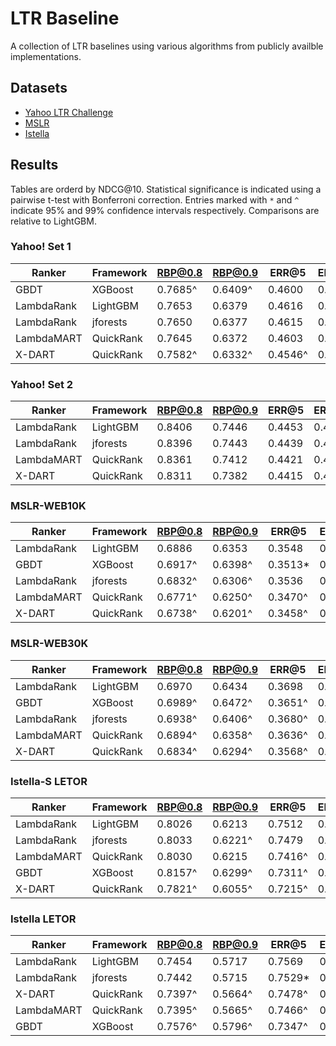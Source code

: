 
# LTR Baseline

A collection of LTR baselines using various algorithms from publicly availble implementations.


## Datasets

* [Yahoo LTR Challenge][ydat]
* [MSLR][mslr]
* [Istella][istella]

[ydat]: https://webscope.sandbox.yahoo.com/catalog.php?datatype=c
[mslr]: https://www.microsoft.com/en-us/research/project/mslr/
[istella]: http://quickrank.isti.cnr.it/istella-dataset/


## Results

Tables are orderd by NDCG@10. Statistical significance is indicated using a
pairwise t-test with Bonferroni correction. Entries marked with `*` and `^`
indicate 95% and 99% confidence intervals respectively. Comparisons are
relative to LightGBM.


### Yahoo! Set 1

| Ranker     | Framework | RBP@0.8 | RBP@0.9 | ERR@5   | ERR@10  | ERR@20  | NDCG@5  | NDCG@10 | NDCG@20 |
|------------|-----------|---------|---------|---------|---------|---------|---------|---------|---------|
| GBDT       | XGBoost   | 0.7685^ | 0.6409^ | 0.4600  | 0.4745  | 0.4783  | 0.7439  | 0.7858  | 0.8272  |
| LambdaRank | LightGBM  | 0.7653  | 0.6379  | 0.4616  | 0.4761  | 0.4799  | 0.7425  | 0.7845  | 0.8253  |
| LambdaRank | jforests  | 0.7650  | 0.6377  | 0.4615  | 0.4760  | 0.4798  | 0.7431  | 0.7842  | 0.8256  |
| LambdaMART | QuickRank | 0.7645  | 0.6372  | 0.4603  | 0.4749  | 0.4787  | 0.7408  | 0.7827  | 0.8237  |
| X-DART     | QuickRank | 0.7582^ | 0.6332^ | 0.4546^ | 0.4695^ | 0.4735^ | 0.7237^ | 0.7688^ | 0.8124^ |


### Yahoo! Set 2

| Ranker     | Framework | RBP@0.8 | RBP@0.9 | ERR@5   | ERR@10  | ERR@20  | NDCG@5  | NDCG@10 | NDCG@20 |
|------------|-----------|---------|---------|---------|---------|---------|---------|---------|---------|
| LambdaRank | LightGBM  | 0.8406  | 0.7446  | 0.4453  | 0.4613  | 0.4677  | 0.7389  | 0.7735  | 0.8285  |
| LambdaRank | jforests  | 0.8396  | 0.7443  | 0.4439  | 0.4600  | 0.4665  | 0.7360  | 0.7714  | 0.8274  |
| LambdaMART | QuickRank | 0.8361  | 0.7412  | 0.4421  | 0.4580  | 0.4646  | 0.7327  | 0.7662  | 0.8228  |
| X-DART     | QuickRank | 0.8311  | 0.7382  | 0.4415  | 0.4575  | 0.4642  | 0.7223  | 0.7580  | 0.8173  |


### MSLR-WEB10K

| Ranker     | Framework | RBP@0.8 | RBP@0.9 | ERR@5    | ERR@10   | ERR@20   | NDCG@5   | NDCG@10 | NDCG@20 |
|------------|-----------|---------|---------|----------|----------|----------|----------|---------|---------|
| LambdaRank | LightGBM  | 0.6886  | 0.6353  | 0.3548   | 0.3735   | 0.3815   | 0.4724   | 0.4913  | 0.5225  |
| GBDT       | XGBoost   | 0.6917^ | 0.6398^ | 0.3513\* | 0.3702\* | 0.3784\* | 0.4694\* | 0.4893  | 0.5213  |
| LambdaRank | jforests  | 0.6832^ | 0.6306^ | 0.3536   | 0.3724   | 0.3804   | 0.4672^  | 0.4865^ | 0.5180^ |
| LambdaMART | QuickRank | 0.6771^ | 0.6250^ | 0.3470^  | 0.3663^  | 0.3745^  | 0.4582^  | 0.4782^ | 0.5102^ |
| X-DART     | QuickRank | 0.6738^ | 0.6201^ | 0.3458^  | 0.3647^  | 0.3729^  | 0.4552^  | 0.4721^ | 0.5023^ |


### MSLR-WEB30K

| Ranker     | Framework | RBP@0.8 | RBP@0.9 | ERR@5   | ERR@10  | ERR@20  | NDCG@5  | NDCG@10 | NDCG@20 |
|------------|-----------|---------|---------|---------|---------|---------|---------|---------|---------|
| LambdaRank | LightGBM  | 0.6970  | 0.6434  | 0.3698  | 0.3881  | 0.3959  | 0.4865  | 0.5046  | 0.5354  |
| GBDT       | XGBoost   | 0.6989^ | 0.6472^ | 0.3651^ | 0.3836^ | 0.3914^ | 0.4847  | 0.5034  | 0.5349  |
| LambdaRank | jforests  | 0.6938^ | 0.6406^ | 0.3680^ | 0.3864^ | 0.3942^ | 0.4843^ | 0.5025^ | 0.5335^ |
| LambdaMART | QuickRank | 0.6894^ | 0.6358^ | 0.3636^ | 0.3821^ | 0.3899^ | 0.4773^ | 0.4942^ | 0.5243^ |
| X-DART     | QuickRank | 0.6834^ | 0.6294^ | 0.3568^ | 0.3754^ | 0.3834^ | 0.4660^ | 0.4824^ | 0.5125^ |


### Istella-S LETOR

| Ranker     | Framework | RBP@0.8 | RBP@0.9 | ERR@5   | ERR@10  | ERR@20  | NDCG@5  | NDCG@10 | NDCG@20 |
|------------|-----------|---------|---------|---------|---------|---------|---------|---------|---------|
| LambdaRank | LightGBM  | 0.8026  | 0.6213  | 0.7512  | 0.7566  | 0.7572  | 0.7000  | 0.7614  | 0.8215  |
| LambdaRank | jforests  | 0.8033  | 0.6221^ | 0.7479  | 0.7532  | 0.7538  | 0.6983  | 0.7612  | 0.8207  |
| LambdaMART | QuickRank | 0.8030  | 0.6215  | 0.7416^ | 0.7469^ | 0.7475^ | 0.6921^ | 0.7559^ | 0.8157^ |
| GBDT       | XGBoost   | 0.8157^ | 0.6299^ | 0.7311^ | 0.7373^ | 0.7379^ | 0.6798^ | 0.7490^ | 0.8120^ |
| X-DART     | QuickRank | 0.7821^ | 0.6055^ | 0.7215^ | 0.7281^ | 0.7289^ | 0.6613^ | 0.7263^ | 0.7914^ |


### Istella LETOR

| Ranker     | Framework | RBP@0.8 | RBP@0.9 | ERR@5    | ERR@10   | ERR@20   | NDCG@5  | NDCG@10 | NDCG@20 |
|------------|-----------|---------|---------|----------|----------|----------|---------|---------|---------|
| LambdaRank | LightGBM  | 0.7454  | 0.5717  | 0.7569   | 0.7625   | 0.7635   | 0.6684  | 0.7165  | 0.7745  |
| LambdaRank | jforests  | 0.7442  | 0.5715  | 0.7529\* | 0.7587\* | 0.7596\* | 0.6634^ | 0.7133^ | 0.7718^ |
| X-DART     | QuickRank | 0.7397^ | 0.5664^ | 0.7478^  | 0.7536^  | 0.7547^  | 0.6594^ | 0.7068^ | 0.7650^ |
| LambdaMART | QuickRank | 0.7395^ | 0.5665^ | 0.7466^  | 0.7524^  | 0.7535^  | 0.6564^ | 0.7049^ | 0.7634^ |
| GBDT       | XGBoost   | 0.7576^ | 0.5796^ | 0.7347^  | 0.7411^  | 0.7422^  | 0.6468^ | 0.7015^ | 0.7624^ |
